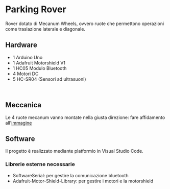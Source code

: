 <h1>Parking Rover</h1>
Rover dotato di Mecanum Wheels, ovvero ruote che permettono operazioni come traslazione laterale e diagonale.
</br>

<h2>Hardware</h2>
<ul>
  <li> 1 Arduino Uno
  <li> 1 Adafruit Motorshield V1
  <li> 1 HC05 Modulo Bluetooth
  <li> 4 Motori DC
  <li> 5 HC-SR04 (Sensori ad ultrasuoni)
</ul>

</br>
<h2>Meccanica</h2>
Le 4 ruote mecanum vanno montate nella giusta direzione: fare affidamento all'<a href="https://github.com/Ab0rter/Parking_Rover/blob/main/Mecanum%20Wheels%20Orientation.jpeg">immagine</a> 

</br>
<h2>Software</h2>
Il progetto è realizzato mediante platformio in Visual Studio Code.
<h3>Librerie esterne necessarie</h3>
<ul>
  <li> SoftwareSerial: per gestire la comunicazione bluetooth
  <li> Adafruit-Motor-Shield-Library: per gestire i motori e la motorshield
</ul>
